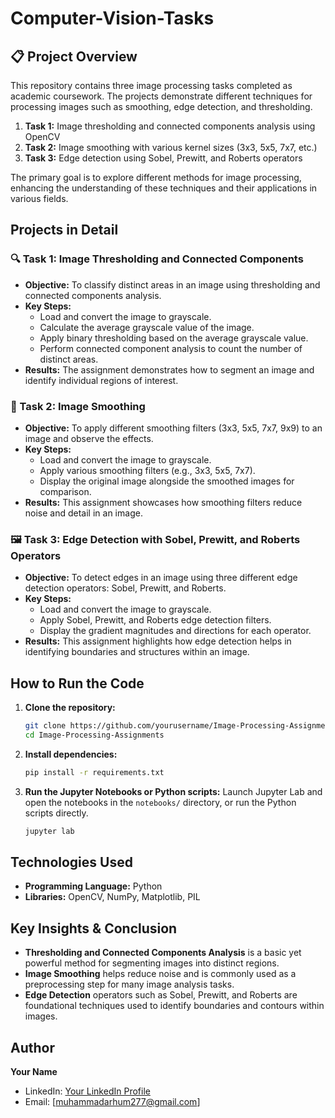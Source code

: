 # Computer-Vision-Tasks

## 📋 Project Overview
This repository contains three image processing tasks completed as academic coursework. The projects demonstrate different techniques for processing images such as smoothing, edge detection, and thresholding.

1. **Task 1:** Image thresholding and connected components analysis using OpenCV
2. **Task 2:** Image smoothing with various kernel sizes (3x3, 5x5, 7x7, etc.)
3. **Task 3:** Edge detection using Sobel, Prewitt, and Roberts operators

The primary goal is to explore different methods for image processing, enhancing the understanding of these techniques and their applications in various fields.

## Projects in Detail

### 🔍 Task 1: Image Thresholding and Connected Components
- **Objective:** To classify distinct areas in an image using thresholding and connected components analysis.
- **Key Steps:**
  - Load and convert the image to grayscale.
  - Calculate the average grayscale value of the image.
  - Apply binary thresholding based on the average grayscale value.
  - Perform connected component analysis to count the number of distinct areas.
- **Results:** The assignment demonstrates how to segment an image and identify individual regions of interest.

### 🧹 Task 2: Image Smoothing
- **Objective:** To apply different smoothing filters (3x3, 5x5, 7x7, 9x9) to an image and observe the effects.
- **Key Steps:**
  - Load and convert the image to grayscale.
  - Apply various smoothing filters (e.g., 3x3, 5x5, 7x7).
  - Display the original image alongside the smoothed images for comparison.
- **Results:** This assignment showcases how smoothing filters reduce noise and detail in an image.

### 🖼️ Task 3: Edge Detection with Sobel, Prewitt, and Roberts Operators
- **Objective:** To detect edges in an image using three different edge detection operators: Sobel, Prewitt, and Roberts.
- **Key Steps:**
  - Load and convert the image to grayscale.
  - Apply Sobel, Prewitt, and Roberts edge detection filters.
  - Display the gradient magnitudes and directions for each operator.
- **Results:** This assignment highlights how edge detection helps in identifying boundaries and structures within an image.

## How to Run the Code

1. **Clone the repository:**
    ```bash
    git clone https://github.com/yourusername/Image-Processing-Assignments.git
    cd Image-Processing-Assignments
    ```

2. **Install dependencies:**
    ```bash
    pip install -r requirements.txt
    ```

3. **Run the Jupyter Notebooks or Python scripts:**
    Launch Jupyter Lab and open the notebooks in the `notebooks/` directory, or run the Python scripts directly.
    ```bash
    jupyter lab
    ```

## Technologies Used
- **Programming Language:** Python
- **Libraries:** OpenCV, NumPy, Matplotlib, PIL

## Key Insights & Conclusion
- **Thresholding and Connected Components Analysis** is a basic yet powerful method for segmenting images into distinct regions.
- **Image Smoothing** helps reduce noise and is commonly used as a preprocessing step for many image analysis tasks.
- **Edge Detection** operators such as Sobel, Prewitt, and Roberts are foundational techniques used to identify boundaries and contours within images.

## Author
**Your Name**
- LinkedIn: [Your LinkedIn Profile](https://www.linkedin.com/in/muhammad-arhum01/)
- Email: [muhammadarhum277@gmail.com]
